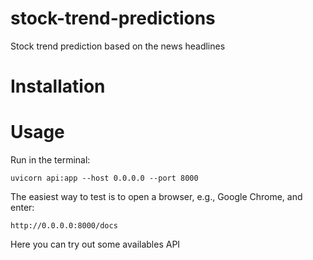 # stock-trend-predictions
Stock trend prediction based on the news headlines


# Installation

# Usage

Run in the terminal:

```
uvicorn api:app --host 0.0.0.0 --port 8000
```

The easiest way to test is to open a browser, e.g., Google Chrome, and enter:
```
http://0.0.0.0:8000/docs
```

Here you can try out some availables API
